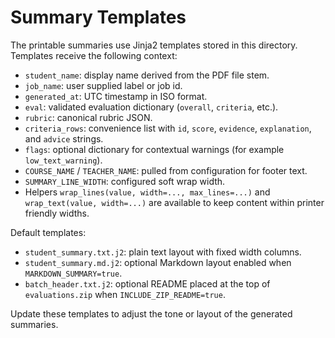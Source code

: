 # Summary Templates

The printable summaries use Jinja2 templates stored in this directory. Templates receive the following context:

- `student_name`: display name derived from the PDF file stem.
- `job_name`: user supplied label or job id.
- `generated_at`: UTC timestamp in ISO format.
- `eval`: validated evaluation dictionary (`overall`, `criteria`, etc.).
- `rubric`: canonical rubric JSON.
- `criteria_rows`: convenience list with `id`, `score`, `evidence`, `explanation`, and `advice` strings.
- `flags`: optional dictionary for contextual warnings (for example `low_text_warning`).
- `COURSE_NAME` / `TEACHER_NAME`: pulled from configuration for footer text.
- `SUMMARY_LINE_WIDTH`: configured soft wrap width.
- Helpers `wrap_lines(value, width=..., max_lines=...)` and `wrap_text(value, width=...)` are available to keep content within printer friendly widths.

Default templates:

- `student_summary.txt.j2`: plain text layout with fixed width columns.
- `student_summary.md.j2`: optional Markdown layout enabled when `MARKDOWN_SUMMARY=true`.
- `batch_header.txt.j2`: optional README placed at the top of `evaluations.zip` when `INCLUDE_ZIP_README=true`.

Update these templates to adjust the tone or layout of the generated summaries.
